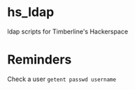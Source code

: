 # hs_ldap
ldap scripts for Timberline's Hackerspace

# Reminders

Check a user `getent passwd username`

